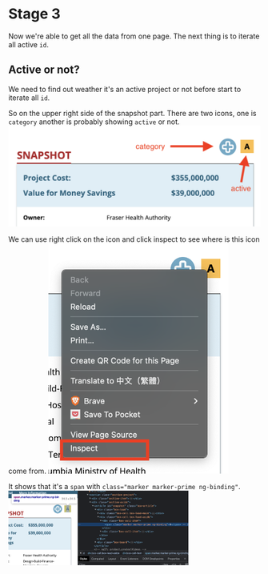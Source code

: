 # Stage 3
Now we're able to get all the data from one page. The next thing is to iterate all active `id`.

## Active or not?
We need to find out weather it's an active project or not before start to iterate all `id`.

So on the upper right side of the snapshot part. There are two icons, one is `category` another is probably showing `active` or not.
<kbd><img src=../imgs/s3_0.png width="640" /></kbd>

We can use right click on the icon and click inspect to see where is this icon come from.
<kbd><img src=../imgs/s3_1.png width="360" /></kbd>

It shows that it's a `span` with `class="marker marker-prime ng-binding"`.
<kbd><img src=../imgs/s3_2.png width="360" /></kbd>